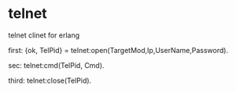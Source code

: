 telnet
======

telnet clinet for erlang


first:
{ok, TelPid} = telnet:open(TargetMod,Ip,UserName,Password).

sec:
telnet:cmd(TelPid, Cmd).

third:
telnet:close(TelPid). 